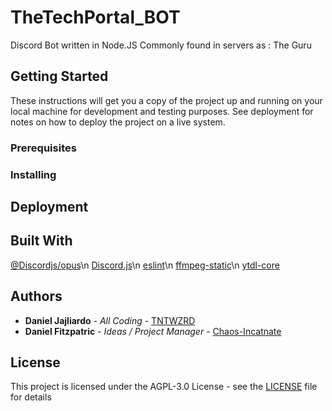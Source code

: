 # TheTechPortal_BOT

Discord Bot written in Node.JS
Commonly found in servers as : The Guru

## Getting Started

These instructions will get you a copy of the project up and running on your local machine for development and testing purposes. See deployment for notes on how to deploy the project on a live system.

### Prerequisites


### Installing

## Deployment


## Built With
 [@Discordjs/opus](https://www.npmjs.com/package/@discordjs/opus)\n
 [Discord.js](https://www.npmjs.com/package/discord.js)\n
 [eslint](https://www.npmjs.com/package/eslint)\n
 [ffmpeg-static](https://www.npmjs.com/package/ffmpeg-static)\n
 [ytdl-core](https://www.npmjs.com/package/ytdl-core)

## Authors

* **Daniel Jajliardo** - *All Coding* - [TNTWZRD](https://github.com/TNTWZRD)
* **Daniel Fitzpatric** - *Ideas / Project Manager* - [Chaos-Incatnate](https://github.com/Chaos-incarnate)

## License

This project is licensed under the AGPL-3.0 License - see the [LICENSE](LICENSE) file for details
